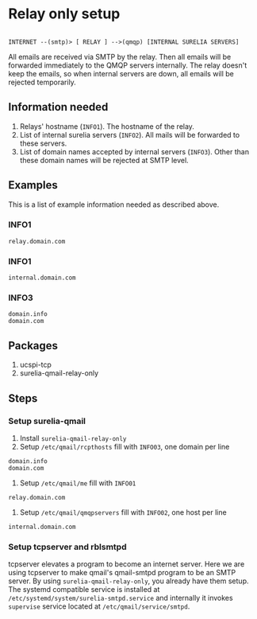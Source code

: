 # Relay only setup

```

INTERNET --(smtp)> [ RELAY ] -->(qmqp) [INTERNAL SURELIA SERVERS]

```

All emails are received via SMTP by the relay. Then all emails will be forwarded immediately to the QMQP servers internally. The relay doesn't keep the emails, so when internal servers are down, all emails will be rejected temporarily.

## Information needed
1. Relays' hostname (`INFO1`). The hostname of the relay.
1. List of internal surelia servers (`INFO2`). All mails will be forwarded to these servers.
1. List of domain names accepted by internal servers (`INFO3`). Other than these domain names will be rejected at SMTP level.

## Examples
This is a list of example information needed as described above.
### INFO1
```
relay.domain.com
```
### INFO1
```
internal.domain.com
```
### INFO3
```
domain.info
domain.com
```

## Packages

1. ucspi-tcp
1. surelia-qmail-relay-only

## Steps

### Setup surelia-qmail
1. Install `surelia-qmail-relay-only`
1. Setup `/etc/qmail/rcpthosts` fill with `INFO03`, one domain per line
```
domain.info
domain.com
```
1. Setup `/etc/qmail/me` fill with `INFO01`
```
relay.domain.com
```
1. Setup `/etc/qmail/qmqpservers` fill with `INFO02`, one host per line
```
internal.domain.com
```

### Setup tcpserver and rblsmtpd
tcpserver elevates a program to become an internet server. Here we are using tcpserver to make qmail's qmail-smtpd program to be an SMTP server.
By using `surelia-qmail-relay-only`, you already have them setup. The systemd compatible service is installed at `/etc/systemd/system/surelia-smtpd.service` and internally 
it invokes `supervise` service located at `/etc/qmail/service/smtpd`.


